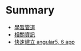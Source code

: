 # Summary

* [學習管道](README.md)
* [相關資訊](chapter1.md)
* [快速建立 angular5, 6 app](kuai-su-jian-li-angular5-app.md)

